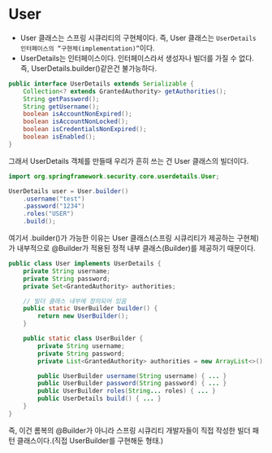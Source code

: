 # User
- User 클래스는 스프링 시큐리티의 구현체이다. 즉, User 클래스는 `UserDetails 인터페이스의 “구현체(implementation)”`이다.
- UserDetails는 인터페이스이다. 인터페이스라서 생성자나 빌더를 가질 수 없다. 즉, UserDetails.builder()같은건 불가능하다.
```java
public interface UserDetails extends Serializable {
    Collection<? extends GrantedAuthority> getAuthorities();
    String getPassword();
    String getUsername();
    boolean isAccountNonExpired();
    boolean isAccountNonLocked();
    boolean isCredentialsNonExpired();
    boolean isEnabled();
}
```
그래서 UserDetails 객체를 만들때 우리가 흔히 쓰는 건 User 클래스의 빌더이다.
```java
import org.springframework.security.core.userdetails.User;

UserDetails user = User.builder()
    .username("test")
    .password("1234")
    .roles("USER")
    .build();

```
여기서 .builder()가 가능한 이유는 User 클래스(스프링 시큐리티가 제공하는 구현체)가 내부적으로 @Builder가 적용된 정적 내부 클래스(Builder)를 제공하기 때문이다.

```java
public class User implements UserDetails {
    private String username;
    private String password;
    private Set<GrantedAuthority> authorities;

    // 빌더 클래스 내부에 정의되어 있음
    public static UserBuilder builder() {
        return new UserBuilder();
    }

    public static class UserBuilder {
        private String username;
        private String password;
        private List<GrantedAuthority> authorities = new ArrayList<>();

        public UserBuilder username(String username) { ... }
        public UserBuilder password(String password) { ... }
        public UserBuilder roles(String... roles) { ... }
        public UserDetails build() { ... }
    }
}

```
즉, 이건 롬복의 @Builder가 아니라 스프링 시큐리티 개발자들이 직접 작성한 빌더 패턴 클래스이다.(직접 UserBuilder를 구현해둔 형태.)